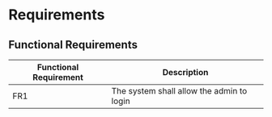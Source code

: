# Requirements

## Functional Requirements

|Functional Requirement|Description|
|----------------------|-----------|
|FR1|The system shall allow the admin to login|
